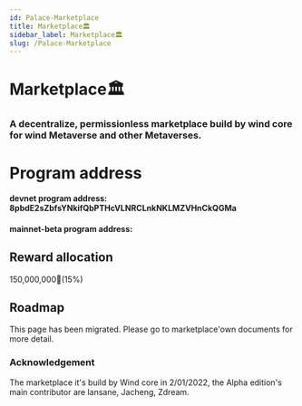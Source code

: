 ```yaml
---
id: Palace-Marketplace
title: Marketplace🏛️
sidebar_label: Marketplace🏛️
slug: /Palace-Marketplace
---
```


# Marketplace🏛️
### A decentralize, permissionless marketplace build by wind core for wind Metaverse and other Metaverses. 
 

# Program address 

####  devnet program address:  8pbdE2sZbfsYNkifQbPTHcVLNRCLnkNKLMZVHnCkQGMa
####  mainnet-beta program address: 

## Reward allocation 

150,000,000💎(15%)

## Roadmap 

This page has been migrated. 
Please go to marketplace'own documents for more detail.

### Acknowledgement 

The  marketplace it's build by Wind core in 2/01/2022, the Alpha edition's main contributor are lansane, Jacheng, Zdream. 
